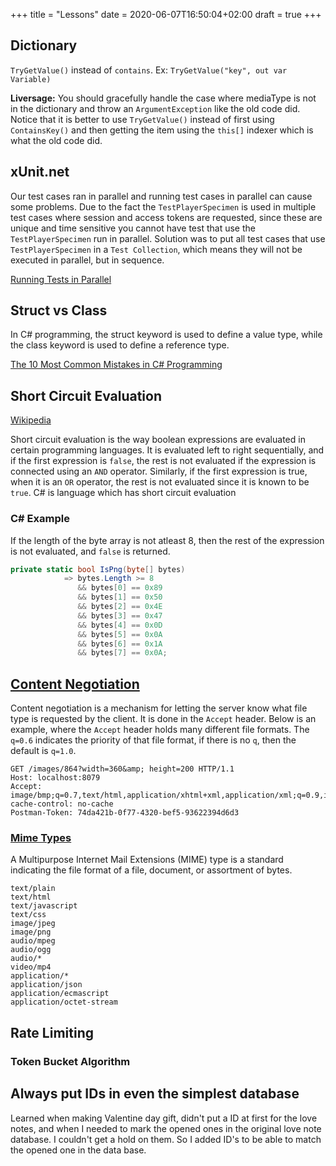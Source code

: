 +++
title = "Lessons"
date = 2020-06-07T16:50:04+02:00
draft = true
+++

## Dictionary 

`TryGetValue()` instead of `contains`. Ex: `TryGetValue("key", out var Variable)`

**Liversage:**
You should gracefully handle the case where mediaType is not in the dictionary and throw an `ArgumentException` like the old code did.
Notice that it is better to use `TryGetValue()` instead of first using `ContainsKey()` and then getting the item using the `this[]` indexer which is what the old code did.

## xUnit.net

Our test cases ran in parallel and running test cases in parallel can cause some problems. Due to the fact the `TestPlayerSpecimen` is used in multiple test cases where session and access tokens are requested, since these are unique and time sensitive you cannot have test that use the `TestPlayerSpecimen` run in parallel. Solution was to put all test cases that use `TestPlayerSpecimen` in a `Test Collection`, which means they will not be executed in parallel, but in sequence. 

[Running Tests in Parallel](https://xunit.github.io/docs/running-tests-in-parallel)

## Struct vs Class

In C# programming, the struct keyword is used to define a value type, while the class keyword is used to define a reference type.

[The 10 Most Common Mistakes in C# Programming](https://www.toptal.com/c-sharp/top-10-mistakes-that-c-sharp-programmers-make)


## Short Circuit Evaluation

[Wikipedia](https://en.wikipedia.org/wiki/Short-circuit_evaluation)

Short circuit evaluation is the way boolean expressions are evaluated in certain programming languages. It is evaluated left to right sequentially, and if the first expression is `false`, the rest is not evaluated if the expression is connected using an `AND` operator. Similarly, if the first expression is true, when it is an `OR` operator, the rest is not evaluated since it is known to be `true`. C# is language which has short circuit evaluation

### C# Example

If the length of the byte array is not atleast 8, then the rest of the expression is not evaluated, and `false` is returned.

```C#
private static bool IsPng(byte[] bytes)
            => bytes.Length >= 8
               && bytes[0] == 0x89
               && bytes[1] == 0x50
               && bytes[2] == 0x4E
               && bytes[3] == 0x47
               && bytes[4] == 0x0D
               && bytes[5] == 0x0A
               && bytes[6] == 0x1A
               && bytes[7] == 0x0A;
```

## [Content Negotiation](https://developer.mozilla.org/en-US/docs/Web/HTTP/Content_negotiation)

Content negotiation is a mechanism for letting the server know what file type is requested by the client. It is done in the `Accept` header. Below is an example, where the `Accept` header holds many different file formats. The `q=0.6` indicates the priority of that file format, if there is no `q`, then the default is `q=1.0`.

```HTTP
GET /images/864?width=360&amp; height=200 HTTP/1.1
Host: localhost:8079
Accept: image/bmp;q=0.7,text/html,application/xhtml+xml,application/xml;q=0.9,image/png;q=0.8,
cache-control: no-cache
Postman-Token: 74da421b-0f77-4320-bef5-93622394d6d3

```

### [Mime Types](https://developer.mozilla.org/en-US/docs/Web/HTTP/Basics_of_HTTP/MIME_types)

A Multipurpose Internet Mail Extensions (MIME) type is a standard indicating the file format of a file, document, or assortment of bytes.

```
text/plain
text/html
text/javascript
text/css
image/jpeg
image/png
audio/mpeg
audio/ogg
audio/*
video/mp4
application/*
application/json
application/ecmascript
application/octet-stream
```

## Rate Limiting

### Token Bucket Algorithm



## Always put IDs in even the simplest database

Learned when making Valentine day gift, didn't put a ID at first for the love notes, and when I needed to mark the opened ones in the original love note database. I couldn't get a hold on them. So I added ID's to be able to match the opened one in the data base.
